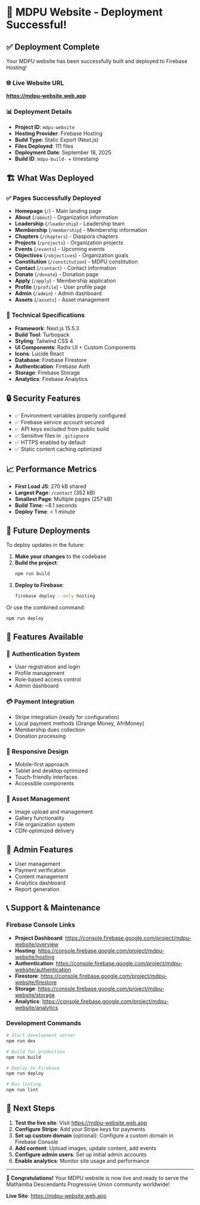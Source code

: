# 🚀 MDPU Website - Deployment Successful!

## ✅ Deployment Complete

Your MDPU website has been successfully built and deployed to Firebase Hosting!

### 🌐 **Live Website URL**
**https://mdpu-website.web.app**

### 📊 **Deployment Details**
- **Project ID**: `mdpu-website`
- **Hosting Provider**: Firebase Hosting
- **Build Type**: Static Export (Next.js)
- **Files Deployed**: 111 files
- **Deployment Date**: September 18, 2025
- **Build ID**: `mdpu-build-` + timestamp

## 🏗️ **What Was Deployed**

### ✅ **Pages Successfully Deployed**
- **Homepage** (`/`) - Main landing page
- **About** (`/about`) - Organization information
- **Leadership** (`/leadership`) - Leadership team
- **Membership** (`/membership`) - Membership information
- **Chapters** (`/chapters`) - Diaspora chapters
- **Projects** (`/projects`) - Organization projects
- **Events** (`/events`) - Upcoming events
- **Objectives** (`/objectives`) - Organization goals
- **Constitution** (`/constitution`) - MDPU constitution
- **Contact** (`/contact`) - Contact information
- **Donate** (`/donate`) - Donation page
- **Apply** (`/apply`) - Membership application
- **Profile** (`/profile`) - User profile page
- **Admin** (`/admin`) - Admin dashboard
- **Assets** (`/assets`) - Asset management

### 🔧 **Technical Specifications**
- **Framework**: Next.js 15.5.3
- **Build Tool**: Turbopack
- **Styling**: Tailwind CSS 4
- **UI Components**: Radix UI + Custom Components
- **Icons**: Lucide React
- **Database**: Firebase Firestore
- **Authentication**: Firebase Auth
- **Storage**: Firebase Storage
- **Analytics**: Firebase Analytics

## 🔒 **Security Features**
- ✅ Environment variables properly configured
- ✅ Firebase service account secured
- ✅ API keys excluded from public build
- ✅ Sensitive files in `.gitignore`
- ✅ HTTPS enabled by default
- ✅ Static content caching optimized

## 📈 **Performance Metrics**
- **First Load JS**: 270 kB shared
- **Largest Page**: `/contact` (352 kB)
- **Smallest Page**: Multiple pages (257 kB)
- **Build Time**: ~8.1 seconds
- **Deploy Time**: < 1 minute

## 🔄 **Future Deployments**

To deploy updates in the future:

1. **Make your changes** to the codebase
2. **Build the project**:
   ```bash
   npm run build
   ```
3. **Deploy to Firebase**:
   ```bash
   firebase deploy --only hosting
   ```

Or use the combined command:
```bash
npm run deploy
```

## 🌟 **Features Available**

### 🔐 **Authentication System**
- User registration and login
- Profile management
- Role-based access control
- Admin dashboard

### 💳 **Payment Integration**
- Stripe integration (ready for configuration)
- Local payment methods (Orange Money, AfriMoney)
- Membership dues collection
- Donation processing

### 📱 **Responsive Design**
- Mobile-first approach
- Tablet and desktop optimized
- Touch-friendly interfaces
- Accessible components

### 🎨 **Asset Management**
- Image upload and management
- Gallery functionality
- File organization system
- CDN-optimized delivery

## 🔧 **Admin Features**
- User management
- Payment verification
- Content management
- Analytics dashboard
- Report generation

## 📞 **Support & Maintenance**

### **Firebase Console Links**
- **Project Dashboard**: https://console.firebase.google.com/project/mdpu-website/overview
- **Hosting**: https://console.firebase.google.com/project/mdpu-website/hosting
- **Authentication**: https://console.firebase.google.com/project/mdpu-website/authentication
- **Firestore**: https://console.firebase.google.com/project/mdpu-website/firestore
- **Storage**: https://console.firebase.google.com/project/mdpu-website/storage
- **Analytics**: https://console.firebase.google.com/project/mdpu-website/analytics

### **Development Commands**
```bash
# Start development server
npm run dev

# Build for production
npm run build

# Deploy to Firebase
npm run deploy

# Run linting
npm run lint
```

## 🎉 **Next Steps**

1. **Test the live site**: Visit https://mdpu-website.web.app
2. **Configure Stripe**: Add your Stripe keys for payments
3. **Set up custom domain** (optional): Configure a custom domain in Firebase Console
4. **Add content**: Upload images, update content, add events
5. **Configure admin users**: Set up initial admin accounts
6. **Enable analytics**: Monitor site usage and performance

---

**🎊 Congratulations!** Your MDPU website is now live and ready to serve the Mathamba Descendants Progressive Union community worldwide!

**Live Site**: https://mdpu-website.web.app






